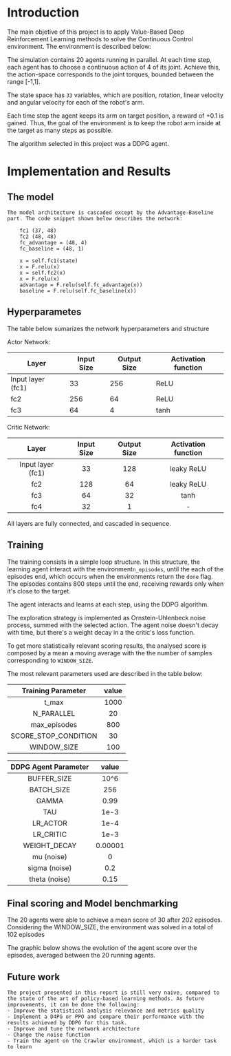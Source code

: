 # Introduction

The main objetive of this project is to apply Value-Based Deep Reinforcement Learning methods to solve the Continuous Control environment. 
The environment is described below:

The simulation contains 20 agents running in parallel.  At each time step, each agent has to choose a continuous action of 4 of its joint. Achieve this, the action-space corresponds to the joint torques, bounded between the range [-1,1].


The state space has `33` variables, which are position, rotation, linear velocity and angular velocity for each of the robot's arm.

Each time step the agent keeps its arm on target position, a reward of +0.1 is gained. Thus, the goal of the environment is to keep the robot arm inside at the target as many steps as possible. 

The algorithm selected in this project was a DDPG agent.


# Implementation and Results

## The model

    The model architecture is cascaded except by the Advantage-Baseline part. The code snippet shown below describes the network:

```    num_neurons=48
    fc1 (37, 48)
    fc2 (48, 48)
    fc_advantage = (48, 4)
    fc_baseline = (48, 1)

    x = self.fc1(state)
    x = F.relu(x)
    x = self.fc2(x)
    x = F.relu(x)
    advantage = F.relu(self.fc_advantage(x))
    baseline = F.relu(self.fc_baseline(x))
```
##  Hyperparametes 
 
 The table below sumarizes the network hyperparameters and structure

Actor Network:

| Layer             | Input Size | Output Size | Activation function |
|-------------------|------------|-------------|---------------------|
| Input layer (fc1) |     33     |     256     |         ReLU        |
|        fc2        |     256    |      64     |         ReLU        |
|        fc3        |     64     |      4      |         tanh        |


Critic Network:

|     **Layer**     | **Input Size** | **Output Size** | **Activation function** |
|:-----------------:|:--------------:|:---------------:|:-----------------------:|
| Input layer (fc1) |       33       |       128       |        leaky ReLU       |
|        fc2        |       128      |       64        |        leaky ReLU       |
|        fc3        |       64       |        32       |           tanh          |
|        fc4        |       32       |        1        |            -            |


All layers are fully connected, and cascaded in sequence.


## Training 

The training consists in a  simple loop structure. In this structure, the learning agent interact with the environment`n_episodes`, until the each of the episodes end, which occurs when the environments return the `done` flag. The episodes contains 800 steps until the end, receiving rewards only when it's close to the target.

The agent interacts and learns at each step, using the DDPG  algorithm.

The exploration strategy is implemented as Ornstein-Uhlenbeck noise process, summed with the selected action. The agent noise doesn't decay with time, but there's a weight decay in a the critic's loss function.

To get more statistically relevant scoring results, the analysed score is composed by a mean a moving average with the the number of samples corresponding to `WINDOW_SIZE`.


The most relevant parameters used are described in the table below:


| **Training Parameter** | **value** |
|:----------------------:|:---------:|
|          t_max         |    1000   |
|       N_PARALLEL       |     20    |
|      max_episodes      |    800    |
|  SCORE_STOP_CONDITION  |     30    |
|       WINDOW_SIZE      |    100    |

| **DDPG Agent Parameter** | **value** |
|:------------------------:|:---------:|
|        BUFFER_SIZE       |    10^6   |
|        BATCH_SIZE        |    256    |
|           GAMMA          |    0.99   |
|            TAU           |    1e-3   |
|         LR_ACTOR         |    1e-4   |
|         LR_CRITIC        |    1e-3   |
|       WEIGHT_DECAY       |  0.00001  |
|        mu (noise)        |     0     |
|       sigma (noise)      |    0.2    |
|       theta (noise)      |    0.15   |



## Final scoring and Model benchmarking

The 20 agents were able to achieve a mean score of 30 after 202 episodes. Considering the WINDOW_SIZE, the environment was solved in a total of 102 episodes

The graphic below shows the evolution of the agent score over the episodes, averaged between the 20 running agents.

<p align="center">
<object data="docs/DDPG_learning_dynamics.png" width="300" height="300"> </object>
</p>

## Future work

    The project presented in this report is still very naive, compared to the state of the art of policy-based learning methods. As future improvements, it can be done the following:
    - Improve the statistical analysis relevance and metrics quality
    - Implement a D4PG or PPO and compare their performance with the results achieved by DDPG for this task.
    - Improve and tune the network architecture
    - Change the noise function
    - Train the agent on the Crawler environment, which is a harder task to learn

